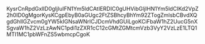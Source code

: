KysrCnRpdGxlID0gIjIuIFN1Ym5ldCAtIERDIC0gUHVibGljIHN1Ym5ldCIKd2VpZ2h0ID0gMgorKysKCgpEbyB0aGUgc2FtZSBhcyBhYm92ZTogZmlsbCBvdXQgdGhlIGZvcm0gYW5kIGNsaWNrICJDcmVhdGUiLgoKCiFbaW1hZ2UucG5nXSgvaW1hZ2VzLzAwNC1pdi1zZXR1cC12cGMtZGMtcmVzb3VyY2VzLzE1LTQ1MTI1MC1pbWFnZS5wbmcpCgoK